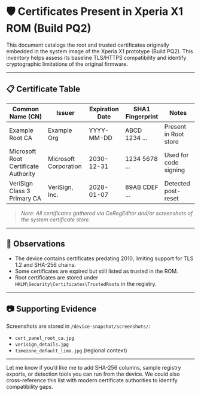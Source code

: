 # 🛡️ Certificates Present in Xperia X1 ROM (Build PQ2)

This document catalogs the root and trusted certificates originally embedded in the system image of the Xperia X1 prototype (Build PQ2). This inventory helps assess its baseline TLS/HTTPS compatibility and identify cryptographic limitations of the original firmware.

---

## 📋 Certificate Table

| Common Name (CN)                       | Issuer                  | Expiration Date | SHA1 Fingerprint         | Notes                    |
|----------------------------------------|--------------------------|------------------|---------------------------|---------------------------|
| Example Root CA                        | Example Org              | YYYY-MM-DD       | ABCD 1234 ...             | Present in Root store     |
| Microsoft Root Certificate Authority   | Microsoft Corporation    | 2030-12-31       | 1234 5678 ...             | Used for code signing     |
| VeriSign Class 3 Primary CA            | VeriSign, Inc.           | 2028-01-07       | 89AB CDEF ...             | Detected post-reset       |

> _Note: All certificates gathered via CeRegEditor and/or screenshots of the system certificate store._

---

## 🧠 Observations

- The device contains certificates predating 2010, limiting support for TLS 1.2 and SHA-256 chains.
- Some certificates are expired but still listed as trusted in the ROM.
- Root certificates are stored under `HKLM\Security\Certificates\TrustedRoots` in the registry.

---

## 📷 Supporting Evidence

Screenshots are stored in `/device-snapshot/screenshots/`:
- `cert_panel_root_ca.jpg`
- `verisign_details.jpg`
- `timezone_default_lima.jpg` (regional context)

---

Let me know if you’d like me to add SHA-256 columns, sample registry exports, or detection tools you can run from the device. We could also cross-reference this list with modern certificate authorities to identify compatibility gaps.

